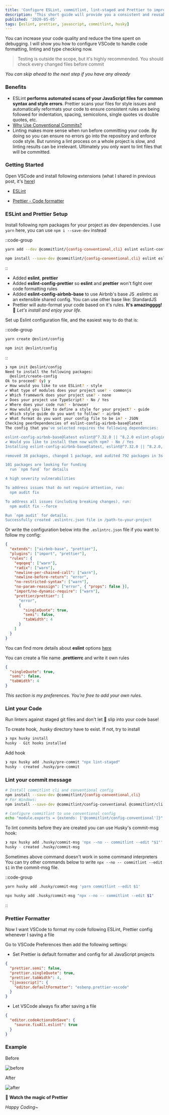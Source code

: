 ```yaml
---
title: 'Configure ESLint, commitlint, lint-staged and Prettier to improve your development'
description: 'This short guide will provide you a consistent and reusable development workflow for your new or existing projects, especially in JavaScript.'
published: '2020-05-05'
tags: [eslint, prettier, javascript, commitlint, husky]
---
```


You can increase your code quality and reduce the time spent on debugging. I will show you how to configure VSCode to handle code formatting, linting and type checking now.

> Testing is outside the scope, but it's highly recommended. You should check every changed files before commit

_You can skip ahead to the next step if you have any already_

### Benefits

- ESLint **performs automated scans of your JavaScript files for common syntax and style errors**. Prettier scans your files for style issues and automatically reformats your code to ensure consistent rules are being followed for indentation, spacing, semicolons, single quotes vs double quotes, etc.
- [Why Use Conventional Commits?](https://www.conventionalcommits.org/en/v1.0.0/#why-use-conventional-commits)
- Linting makes more sense when run before committing your code. By doing so you can ensure no errors go into the repository and enforce code style. But running a lint process on a whole project is slow, and linting results can be irrelevant. Ultimately you only want to lint files that will be committed.

### Getting Started

Open VSCode and install following extensions (what I shared in previous post, it's [here](https://anhthang.org/posts/2020-04-24-vscode-extensions-for-developers))

- [ESLint](https://marketplace.visualstudio.com/items?itemName=dbaeumer.vscode-eslint)

- [Prettier - Code formatter](https://marketplace.visualstudio.com/items?itemName=esbenp.prettier-vscode)

### ESLint and Prettier Setup

Install following npm packages for your project as dev dependencies. I use `yarn` here, you can use `npm i --save-dev` instead

::code-group

```bash [yarn]
yarn add --dev @commitlint/{config-conventional,cli} eslint eslint-config-airbnb-base eslint-config-prettier eslint-plugin-import eslint-plugin-prettier husky lint-staged prettier
```

```bash [npm]
npm install --save-dev @commitlint/{config-conventional,cli} eslint eslint-config-airbnb-base eslint-config-prettier eslint-plugin-import eslint-plugin-prettier husky lint-staged prettier
```

::

- Added **eslint**, **prettier**
- Added **eslint-config-prettier** so **eslint** and **prettier** won't fight over code formatting rules
- Added **eslint-config-airbnb-base** to use Airbnb's base JS .eslintrc as an extensible shared config. You can use other base like: StandardJS
- Prettier will auto-format your code based on it's rules. **It's amazingggg!** 🤩 _Let's install and enjoy your life._

Set up Eslint configuration file, and the easiest way to do that is:

::code-group

```bash [yarn]
yarn create @eslint/config
```

```bash [npm]
npm init @eslint/config
```

::

```bash
❯ npm init @eslint/config
Need to install the following packages:
  @eslint/create-config
Ok to proceed? (y) y
✔ How would you like to use ESLint? · style
✔ What type of modules does your project use? · commonjs
✔ Which framework does your project use? · none
✔ Does your project use TypeScript? · No / Yes
✔ Where does your code run? · browser
✔ How would you like to define a style for your project? · guide
✔ Which style guide do you want to follow? · airbnb
✔ What format do you want your config file to be in? · JSON
Checking peerDependencies of eslint-config-airbnb-base@latest
The config that you've selected requires the following dependencies:

eslint-config-airbnb-base@latest eslint@^7.32.0 || ^8.2.0 eslint-plugin-import@^2.25.2
✔ Would you like to install them now with npm? · No / Yes
Installing eslint-config-airbnb-base@latest, eslint@^7.32.0 || ^8.2.0, eslint-plugin-import@^2.25.2

removed 38 packages, changed 1 package, and audited 792 packages in 3s

101 packages are looking for funding
  run `npm fund` for details

4 high severity vulnerabilities

To address issues that do not require attention, run:
  npm audit fix

To address all issues (including breaking changes), run:
  npm audit fix --force

Run `npm audit` for details.
Successfully created .eslintrc.json file in /path-to-your-project
```

Or write the configuration below into the `.eslintrc.json` file if you want to follow my config:

```json [.eslintrc.json]
{
  "extends": ["airbnb-base", "prettier"],
  "plugins": ["import", "prettier"],
  "rules": {
    "eqeqeq": ["warn"],
    "radix": ["warn"],
    "newline-per-chained-call": ["warn"],
    "newline-before-return": "error",
    "no-restricted-syntax": ["warn"],
    "no-param-reassign": ["error", { "props": false }],
    "import/no-dynamic-require": ["warn"],
    "prettier/prettier": [
      "error",
      {
        "singleQuote": true,
        "semi": false,
        "tabWidth": 4
      }
    ]
  }
}
```

You can find more details about **eslint** options [here](https://eslint.org/docs/user-guide/command-line-interface)

You can create a file name **.prettierrc** and write it own rules

```json [.prettierrc.json]
{
  "singleQuote": true,
  "semi": false,
  "tabWidth": 4
}
```

_This section is my preferences. You're free to add your own rules._

### Lint your Code

Run linters against staged git files and don't let 💩 slip into your code base!

To create hook, .husky directory have to exist. If not, try to install

```bash
❯ npx husky install
husky - Git hooks installed
```

Add hook

```bash
❯ npx husky add .husky/pre-commit "npx lint-staged"
husky - created .husky/pre-commit
```

### Lint your commit message

```bash
# Install commitlint cli and conventional config
npm install --save-dev @commitlint/{config-conventional,cli}
# For Windows:
npm install --save-dev @commitlint/config-conventional @commitlint/cli

# Configure commitlint to use conventional config
echo "module.exports = {extends: ['@commitlint/config-conventional']}" > commitlint.config.js
```

To lint commits before they are created you can use Husky's commit-msg hook:

```bash
❯ npx husky add .husky/commit-msg 'npx --no -- commitlint --edit "$1"'
husky - created .husky/commit-msg
```

Sometimes above command doesn't work in some command interpreters
You can try other commands below to write `npx --no -- commitlint --edit $1`
in the commit-msg file.

::code-group

```bash [yarn]
yarn husky add .husky/commit-msg 'yarn commitlint --edit $1'
```

```bash [npm]
npx husky add .husky/commit-msg "npx --no -- commitlint --edit $1"
```

::

### Prettier Formatter

Now I want VSCode to format my code following ESLint, Prettier config whenever I saving a file

Go to VSCode Preferences then add the following settings:

- Set Prettier is default formatter and config for all JavaScript projects

```json [settings.json]
{
  "prettier.semi": false,
  "prettier.singleQuote": true,
  "prettier.tabWidth": 4,
  "[javascript]": {
    "editor.defaultFormatter": "esbenp.prettier-vscode"
  }
}
```

- Let VSCode always fix after saving a file

```json [settings.json]
{
  "editor.codeActionsOnSave": {
    "source.fixAll.eslint": true
  }
}
```

### Example

Before

![before](https://raw.githubusercontent.com/anhthang/org/master/img/prettier-before.png)

After

![after](https://raw.githubusercontent.com/anhthang/org/master/img/prettier-after.png)

🥳 **Watch the magic of Prettier**

_Happy Coding~_
